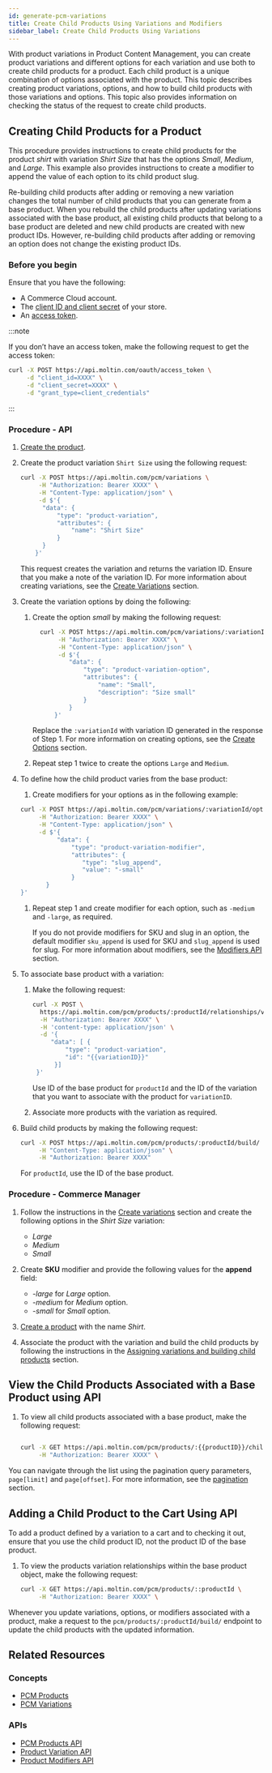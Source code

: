 ```yaml
---
id: generate-pcm-variations
title: Create Child Products Using Variations and Modifiers
sidebar_label: Create Child Products Using Variations
---
```


With product variations in Product Content Management, you can create product variations and different options for each variation and use both to create child products for a product. Each child product is a unique combination of options associated with the product. This topic describes creating product variations, options, and how to build child products with those variations and options. This topic also provides information on checking the status of the request to create child products.

## Creating Child Products for a Product

This procedure provides instructions to create child products for the product *shirt* with variation *Shirt Size* that has the options *Small*, *Medium*, and *Large*. This example also provides instructions to create a modifier to append the value of each option to its child product slug.

Re-building child products after adding or removing a new variation changes the total number of child products that you can generate from a base product. When you rebuild the child products after updating variations associated with the base product, all existing child products that belong to a base product are deleted and new child products are created with new product IDs. However, re-building child products after adding or removing an option does not change the existing product IDs.

### Before you begin

Ensure that you have the following:

- A Commerce Cloud account.
- The [client ID and client secret](https://dashboard.elasticpath.com/app) of your store.
- An [access token](get-access-token.md).

:::note

If you don’t have an access token, make the following request to get the access token:

```sh
curl -X POST https://api.moltin.com/oauth/access_token \
     -d "client_id=XXXX" \
     -d "client_secret=XXXX" \
     -d "grant_type=client_credentials"
```

:::

### Procedure - API

1. [Create the product](../../api/pcm/products/create-a-product.md).

1. Create the product variation `Shirt Size` using the following request:

    ```sh
    curl -X POST https://api.moltin.com/pcm/variations \
         -H "Authorization: Bearer XXXX" \
         -H "Content-Type: application/json" \
         -d $'{
          "data": {
              "type": "product-variation",
              "attributes": {
                  "name": "Shirt Size"
              }
          }
        }'
    ```

    This request creates the variation and returns the variation ID. Ensure that you make a note of the variation ID. For more information about creating variations, see the [Create Variations](../../api/pcm/products/variations/create-variation.md) section.

1. Create the variation options by doing the following:

    1. Create the option *small* by making the following request:

        ```sh
          curl -X POST https://api.moltin.com/pcm/variations/:variationId/options \
               -H "Authorization: Bearer XXXX" \
               -H "Content-Type: application/json" \
               -d $'{
                  "data": {
                      "type": "product-variation-option",
                      "attributes": {
                          "name": "Small",
                          "description": "Size small"
                      }
                  }
              }'
          ```

        Replace the `:variationId` with variation ID generated in the response of Step 1. For more information on creating options, see the [Create Options](../../api/pcm/products/options/create-option.md) section.
    1. Repeat step 1 twice to create the options `Large` and `Medium`.

1. To define how the child product varies from the base product:

    1. Create modifiers for your options as in the following example:

    ```sh
    curl -X POST https://api.moltin.com/pcm/variations/:variationId/options/:optionID/modifiers \
         -H "Authorization: Bearer XXXX" \
         -H "Content-Type: application/json" \
         -d $'{
              "data": {
                  "type": "product-variation-modifier",
                  "attributes": {
                     "type": "slug_append",
                     "value": "-small"
                  }
           }
    }'
    ```

    1. Repeat step 1 and create modifier for each option, such as `-medium` and `-large`, as required.

        If you do not provide modifiers for SKU and slug in an option, the default modifier `sku_append` is used for SKU and `slug_append` is used for slug. For more information about modifiers, see the [Modifiers API](../../api/pcm/products/options/modifiers/modifiers.md) section.

1. To associate base product with a variation:
    1. Make the following request:

        ```sh
        curl -X POST \
          https://api.moltin.com/pcm/products/:productId/relationships/variations \
          -H "Authorization: Bearer XXXX" \
          -H 'content-type: application/json' \
          -d '{
             "data": [ {
                 "type": "product-variation",
                 "id": "{{variationID}}"
              }]
         }'
         ```

         Use ID of the base product for `productId` and the ID of the variation that you want to associate with the product for `variationID`.
    1. Associate more products with the variation as required.

1. Build child products by making the following request:

    ```sh
    curl -X POST https://api.moltin.com/pcm/products/:productId/build/ \
         -H "Content-Type: application/json" \
         -H "Authorization: Bearer XXXX"
    ```

    For `productId`, use the ID of the base product.

### Procedure - Commerce Manager

1. Follow the instructions in the [Create variations](../../dashboard/configuration/variations.md#creating-variations) section and create the following options in the *Shirt Size* variation:

    - *Large*
    - *Medium*
    - *Small*
1. Create **SKU** modifier and provide the following values for the **append** field:

    - *-large* for *Large* option.
    - *-medium* for *Medium* option.
    - *-small* for *Small* option.

1. [Create a product](../../dashboard/pcm-products/pcm-products.md) with the name *Shirt*.
1. Associate the product with the variation and build the child products by following the instructions in the [Assigning variations and building child products](../../dashboard/pcm-products/pcm-product-configuration.md#step-4---assigning-variations-and-building-child-products) section.

## View the Child Products Associated with a Base Product using API

1. To view all child products associated with a base product, make the following request:

    ```sh

    curl -X GET https://api.moltin.com/pcm/products/:{{productID}}/children \
         -H "Authorization: Bearer XXXX" \

    ```

  You can navigate through the list using the pagination query parameters, `page[limit]` and `page[offset]`. For more information, see the [pagination](../../api/basics/pagination.md) section.

## Adding a Child Product to the Cart Using API

To add a product defined by a variation to a cart and to checking it out, ensure that you use the child product ID, not the product ID of the base product.

1. To view the products variation relationships within the base product object, make the following request:

    ```sh
    curl -X GET https://api.moltin.com/pcm/products/::productId \
         -H "Authorization: Bearer XXXX" \
    ```

Whenever you update variations, options, or modifiers associated with a product, make a request to the `pcm/products/:productId/build/` endpoint to update the child products with the updated information.


## Related Resources

### Concepts

- [PCM Products](../../concepts/products-pcm.md)
- [PCM Variations](../../concepts/pcm-variations.md)

### APIs

- [PCM Products API](../../api/pcm/products/index.md)
- [Product Variation API](../../api/pcm/products/variations/create-variation.md)
- [Product Modifiers API](../../api/pcm/products/options/modifiers/modifiers.md)
